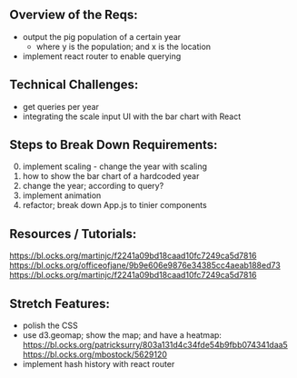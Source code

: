 ## Overview of the Reqs: 

- output the pig population of a certain year
    - where y is the population; and x is the location
- implement react router to enable querying 

## Technical Challenges:
- get queries per year
- integrating the scale input UI with the bar chart with React


## Steps to Break Down Requirements:

0. implement scaling - change the year with scaling
1. how to show the bar chart of a hardcoded year 
2. change the year; according to query?
3. implement animation
4. refactor; break down App.js to tinier components



## Resources / Tutorials:
https://bl.ocks.org/martinjc/f2241a09bd18caad10fc7249ca5d7816
https://bl.ocks.org/officeofjane/9b9e606e9876e34385cc4aeab188ed73
https://bl.ocks.org/martinjc/f2241a09bd18caad10fc7249ca5d7816

## Stretch Features:
- polish the CSS
- use d3.geomap; show the map; and have a heatmap:
https://bl.ocks.org/patricksurry/803a131d4c34fde54b9fbb074341daa5
https://bl.ocks.org/mbostock/5629120
- implement hash history with react router

